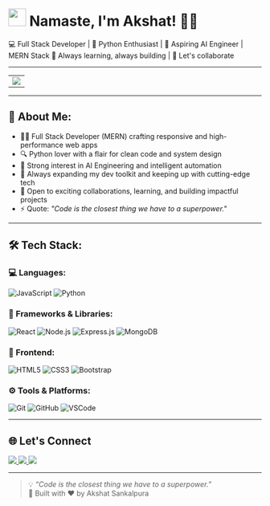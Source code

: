 
# <img src="https://github.com/TheDudeThatCode/TheDudeThatCode/blob/master/Assets/Hi.gif" width="35" /> Namaste, I'm Akshat! 👨‍💻



💻 Full Stack Developer | 🐍 Python Enthusiast | 🤖 Aspiring AI Engineer | MERN Stack 
🔗 Always learning, always building | 💬 Let's collaborate

---

<table>
  <tr>
    <td>
      <a href="https://readme-typing-svg.herokuapp.com/demo/">
        <img src="https://readme-typing-svg.demolab.com?font=Fira+Code&pause=1000&color=0AFFEF&center=true&vCenter=true&width=450&lines=EVER+POSITIVE+NEVER+NEGATIVE; alt="Typing SVG" />
      </a>
    </td>
  </tr>
</table>

---

## 🧠 About Me:

- 🧑‍💻 Full Stack Developer (MERN) crafting responsive and high-performance web apps  
- 🔍 Python lover with a flair for clean code and system design  
- 🤖 Strong interest in AI Engineering and intelligent automation  
- 🌱 Always expanding my dev toolkit and keeping up with cutting-edge tech  
- 🤝 Open to exciting collaborations, learning, and building impactful projects  
- ⚡ Quote: *"Code is the closest thing we have to a superpower."*

---

## 🛠️ Tech Stack:

### 💻 Languages:
![JavaScript](https://img.shields.io/badge/-JavaScript-F7DF1E?style=for-the-badge&logo=javascript&logoColor=000)
![Python](https://img.shields.io/badge/-Python-3776AB?style=for-the-badge&logo=python&logoColor=white)

### 🧩 Frameworks & Libraries:
![React](https://img.shields.io/badge/-React-61DAFB?style=for-the-badge&logo=react&logoColor=black)
![Node.js](https://img.shields.io/badge/-Node.js-339933?style=for-the-badge&logo=nodedotjs&logoColor=white)
![Express.js](https://img.shields.io/badge/-Express.js-000000?style=for-the-badge&logo=express&logoColor=white)
![MongoDB](https://img.shields.io/badge/-MongoDB-47A248?style=for-the-badge&logo=mongodb&logoColor=white)

### 🎨 Frontend:
![HTML5](https://img.shields.io/badge/-HTML5-E34F26?style=for-the-badge&logo=html5&logoColor=white)
![CSS3](https://img.shields.io/badge/-CSS3-1572B6?style=for-the-badge&logo=css3)
![Bootstrap](https://img.shields.io/badge/-Bootstrap-7952B3?style=for-the-badge&logo=bootstrap&logoColor=white)

### ⚙️ Tools & Platforms:
![Git](https://img.shields.io/badge/-Git-F05032?style=for-the-badge&logo=git&logoColor=white)
![GitHub](https://img.shields.io/badge/-GitHub-181717?style=for-the-badge&logo=github)
![VSCode](https://img.shields.io/badge/-VSCode-007ACC?style=for-the-badge&logo=visual-studio-code&logoColor=white)

---

## 🌐 Let's Connect

<a href="mailto:akshatsankalpura033@gmail.com" target="_blank">
  <img src="https://img.shields.io/badge/Gmail-D14836?style=for-the-badge&logo=gmail&logoColor=white" />
</a>
<a href="https://shorturl.at/lw71m" target="_blank">
  <img src="https://img.shields.io/badge/LinkedIn-0A66C2?style=for-the-badge&logo=linkedin&logoColor=white" />
</a>
<a href="https://github.com/akshatsankalpura" target="_blank">
  <img src="https://img.shields.io/badge/GitHub-181717?style=for-the-badge&logo=github&logoColor=white" />
</a>

---

> 💡 _“Code is the closest thing we have to a superpower.”_  
> 📍 Built with ❤️ by Akshat Sankalpura
